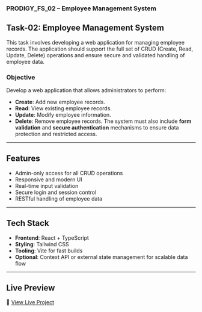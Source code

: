 ### PRODIGY_FS_02 – Employee Management System

## Task-02: Employee Management System
This task involves developing a web application for managing employee records. The application should support the full set of CRUD (Create, Read, Update, Delete) operations and ensure secure and validated handling of employee data.

###  Objective
Develop a web application that allows administrators to perform:
- **Create**: Add new employee records.
- **Read**: View existing employee records.
- **Update**: Modify employee information.
- **Delete**: Remove employee records.
The system must also include **form validation** and **secure authentication** mechanisms to ensure data protection and restricted access.

---

## Features

- Admin-only access for all CRUD operations
- Responsive and modern UI
- Real-time input validation
- Secure login and session control
- RESTful handling of employee data

---

##  Tech Stack

- **Frontend**: React + TypeScript
- **Styling**: Tailwind CSS
- **Tooling**: Vite for fast builds
- **Optional**: Context API or external state management for scalable data flow

---

##  Live Preview

🔗 [View Live Project](http://localhost:5173/)  